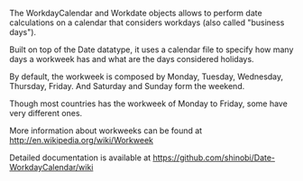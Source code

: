 The WorkdayCalendar and Workdate objects allows to perform date calculations on a calendar 
that considers workdays (also called "business days").

Built on top of the Date datatype, it uses a calendar file to specify how 
many days a workweek has and what are the days considered holidays.

By default, the workweek is composed by Monday, Tuesday, Wednesday, Thursday, Friday. 
And Saturday and Sunday form the weekend. 

Though most countries has the workweek of Monday to Friday, some have very 
different ones.

More information about workweeks can be found at
http://en.wikipedia.org/wiki/Workweek

Detailed documentation is available at https://github.com/shinobi/Date-WorkdayCalendar/wiki

